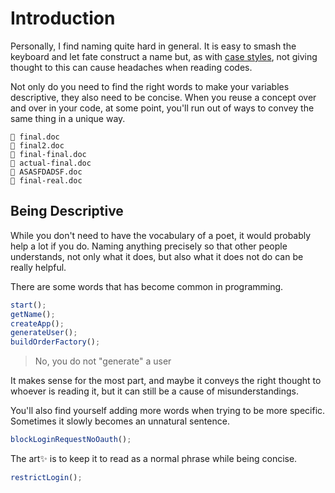 # Introduction

Personally, I find naming quite hard in general. It is easy to smash
the keyboard and let fate construct a name but, as with
[case styles](/case-styles/), not giving thought to this can cause
headaches when reading codes.

Not only do you need to find the right words to make your variables
descriptive, they also need to be concise. When you reuse a concept
over and over in your code, at some point, you'll run out of ways to
convey the same thing in a unique way.

```
📄 final.doc
📄 final2.doc
📄 final-final.doc
📄 actual-final.doc
📄 ASASFDADSF.doc
📄 final-real.doc
```

## Being Descriptive

While you don't need to have the vocabulary of a poet, it would
probably help a lot if you do. Naming anything precisely so that other
people understands, not only what it does, but also what it does not do
can be really helpful.

There are some words that has become common in programming.

```js
start();
getName();
createApp();
generateUser();
buildOrderFactory();
```

> No, you do not "generate" a user

It makes sense for the most part, and maybe it conveys the right
thought to whoever is reading it, but it can still be a cause of
misunderstandings.

You'll also find yourself adding more words when trying to be more
specific. Sometimes it slowly becomes an unnatural sentence.

```js
blockLoginRequestNoOauth();
```

The art✨ is to keep it to read as a normal phrase while being concise.

```js
restrictLogin();
```
